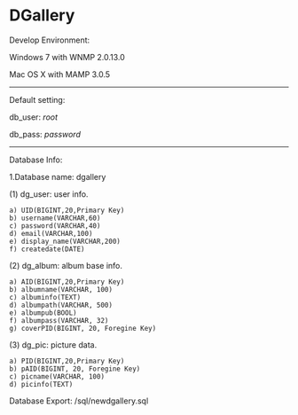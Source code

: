 DGallery
========

Develop Environment: 

Windows 7 with WNMP 2.0.13.0

Mac OS X with MAMP 3.0.5

---
Default setting: 

db_user: *root*

db_pass: *password*

---

Database Info:

1.Database name: dgallery

  (1) dg_user: user info. 

    a) UID(BIGINT,20,Primary Key)
    b) username(VARCHAR,60)
    c) password(VARCHAR,40)
    d) email(VARCHAR,100)
    e) display_name(VARCHAR,200)
    f) createdate(DATE)

  (2) dg_album: album base info. 

    a) AID(BIGINT,20,Primary Key)
    b) albumname(VARCHAR, 100)
    c) albuminfo(TEXT)
    d) albumpath(VARCHAR, 500)
    e) albumpub(BOOL)
    f) albumpass(VARCHAR, 32)
    g) coverPID(BIGINT, 20, Foregine Key)

  (3) dg_pic: picture data. 

    a) PID(BIGINT,20,Primary Key)
    b) pAID(BIGINT, 20, Foregine Key)
    c) picname(VARCHAR, 100)
    d) picinfo(TEXT)

Database Export:
/sql/newdgallery.sql
